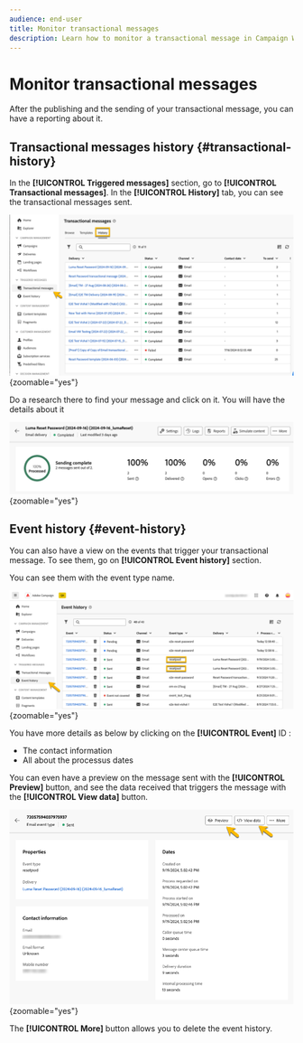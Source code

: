 ```yaml
---
audience: end-user
title: Monitor transactional messages
description: Learn how to monitor a transactional message in Campaign Web User Interface
---
```

# Monitor transactional messages

After the publishing and the sending of your transactional message, you can have a reporting about it.

## Transactional messages history {#transactional-history}

In the **[!UICONTROL Triggered messages]** section, go to **[!UICONTROL Transactional messages]**. In the **[!UICONTROL History]** tab, you can see the transactional messages sent.

![](assets/transactional-history.png){zoomable="yes"}

Do a research there to find your message and click on it.
You will have the details about it

![](assets/transactional-reporting.png){zoomable="yes"}

## Event history {#event-history}

You can also have a view on the events that trigger your transactional message.
To see them, go on **[!UICONTROL Event history]** section.

You can see them with the event type name.

![](assets/event-history.png){zoomable="yes"}

You have more details as below by clicking on the **[!UICONTROL Event]** ID :
* The contact information
* All about the processus dates

You can even have a preview on the message sent with the **[!UICONTROL Preview]** button, and see the data received that triggers the message with the **[!UICONTROL View data]** button.

![](assets/event-details.png){zoomable="yes"}

The **[!UICONTROL More]** button allows you to delete the event history.

